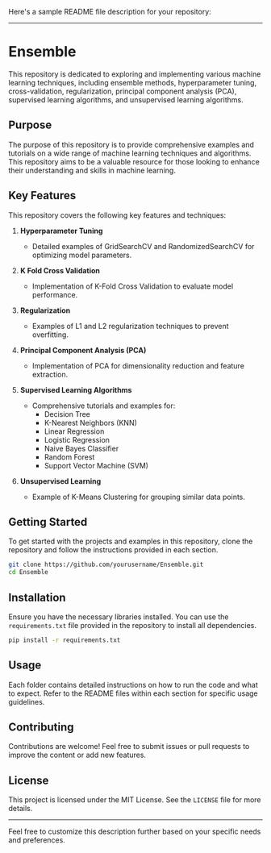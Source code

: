 Here's a sample README file description for your repository:

---

# Ensemble

This repository is dedicated to exploring and implementing various machine learning techniques, including ensemble methods, hyperparameter tuning, cross-validation, regularization, principal component analysis (PCA), supervised learning algorithms, and unsupervised learning algorithms.

## Purpose

The purpose of this repository is to provide comprehensive examples and tutorials on a wide range of machine learning techniques and algorithms. This repository aims to be a valuable resource for those looking to enhance their understanding and skills in machine learning.

## Key Features

This repository covers the following key features and techniques:

1. **Hyperparameter Tuning**
   - Detailed examples of GridSearchCV and RandomizedSearchCV for optimizing model parameters.

2. **K Fold Cross Validation**
   - Implementation of K-Fold Cross Validation to evaluate model performance.

3. **Regularization**
   - Examples of L1 and L2 regularization techniques to prevent overfitting.

4. **Principal Component Analysis (PCA)**
   - Implementation of PCA for dimensionality reduction and feature extraction.

5. **Supervised Learning Algorithms**
   - Comprehensive tutorials and examples for:
     - Decision Tree
     - K-Nearest Neighbors (KNN)
     - Linear Regression
     - Logistic Regression
     - Naive Bayes Classifier
     - Random Forest
     - Support Vector Machine (SVM)

6. **Unsupervised Learning**
   - Example of K-Means Clustering for grouping similar data points.

## Getting Started

To get started with the projects and examples in this repository, clone the repository and follow the instructions provided in each section.

```sh
git clone https://github.com/yourusername/Ensemble.git
cd Ensemble
```

## Installation

Ensure you have the necessary libraries installed. You can use the `requirements.txt` file provided in the repository to install all dependencies.

```sh
pip install -r requirements.txt
```

## Usage

Each folder contains detailed instructions on how to run the code and what to expect. Refer to the README files within each section for specific usage guidelines.

## Contributing

Contributions are welcome! Feel free to submit issues or pull requests to improve the content or add new features.

## License

This project is licensed under the MIT License. See the `LICENSE` file for more details.

---

Feel free to customize this description further based on your specific needs and preferences.
